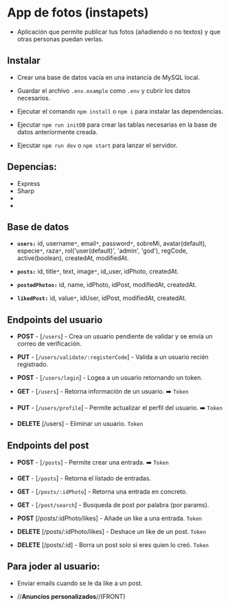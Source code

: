 # App de fotos (instapets)

- Aplicación que permite publicar tus fotos (añadiendo o no textos) y que otras personas puedan verlas.

## Instalar

- Crear una base de datos vacía en una instancia de MySQL local.

- Guardar el archivo `.env.example` como `.env` y cubrir los datos necesarios.

- Ejecutar el comando `npm install` o `npm i` para instalar las dependencias.

- Ejecutar `npm run initDB` para crear las tablas necesarias en la base de datos anteriormente creada.

- Ejecutar `npm run dev` o `npm start` para lanzar el servidor.

## Depencias:

- Express
- Sharp
-
-

## Base de datos

- **`users:`** id, username`*`, email`*`, password`*`, sobreMi, avatar(default), especie`*`, raza`*`, rol('user(default)', 'admin', 'god'), regCode, active(boolean),
  createdAt, modifiedAt.

- **`posts:`** id, title`*`, text, image`*`, id_user, idPhoto, createdAt.

- **`postedPhotos:`** id, name, idPhoto, idPost, modifiedAt, createdAt.

- **`likedPost:`** id, value`*`, idUser, idPost, modifiedAt, createdAt.

## Endpoints del usuario

- **POST** - [`/users`] - Crea un usuario pendiente de validar y se envía un correo de verificación.
- **PUT** - [`/users/validate/:registerCode`] - Valida a un usuario recién registrado.
- **POST** - [`/users/login`] - Logea a un usuario retornando un token.

- **GET** - [`/users`] - Retorna información de un usuario. ➡️ `Token`
- **PUT** - [`/users/profile`] - Permite actualizar el perfil del usuario. ➡️ `Token`
- **DELETE** [/users] - Eliminar un usuario. `Token`

## Endpoints del post

- **POST** - [`/posts`] - Permite crear una entrada. ➡️ `Token`
- **GET** - [`/posts`] - Retorna el listado de entradas.
- **GET** - [`/posts/:idPhoto`] - Retorna una entrada en concreto.
- **GET** - [`/post/search`] - Busqueda de post por palabra (por params).

- **POST** [/posts/:idPhoto/likes] - Añade un like a una entrada. `Token`
- **DELETE** [/posts/:idPhoto/likes] - Deshace un like de un post. `Token`
- **DELETE** [/posts/:id] - Borra un post solo si eres quien lo creó. `Token`

## Para joder al usuario:

- Enviar emails cuando se le da like a un post.

- //**Anuncios personalizados**//(FRONT)
